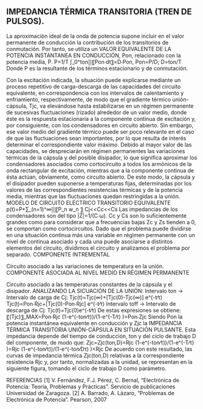 ## IMPEDANCIA TÉRMICA TRANSITORIA (TREN DE PULSOS).

La aproximación ideal de la onda de potencia supone incluir en el valor permanente de conducción la contribución de los transitorios de conmutación.
Por tanto, se utiliza un VALOR EQUIVALENTE DE LA POTENCIA INSTANTANEA EN CONDUCCIÓN, Pon, relacionado con la potencia media, P.
P=1/T ∫_0^ton▒〖Pon∙dt〗=D∙Pon, Pon=P/D; D=ton/T
Donde P es la resultante de los términos estacionario y de conmutación.
 
Con la excitación indicada, la situación puede explicarse mediante un proceso repetitivo de carga-descarga de las capacidades del circuito equivalente, en correspondencia con los intervalos de calentamiento y enfriamiento, respectivamente, de modo que el gradiente térmico unión-cápsula, Tjc, va elevándose hasta estabilizarse en un régimen permanente de sucesivas fluctuaciones (rizado) alrededor de un valor medio, donde éste es la respuesta estacionaria a la componente continua de excitación y, por consiguiente, con los condensadores en circuito abierto. Sin embargo, ese valor medio del gradiente térmico puede ser poco relevante en el caso de que las fluctuaciones sean importantes, por lo que resulta de interés determinar el correspondiente valor máximo.
Debido al mayor valor de las capacidades, se despreciarán en régimen permanentes las variaciones térmicas de la cápsula y del posible disipador, lo que significa aproximar los condensadores asociados como cortocircuito a todos los armónicos de la onda rectangular de excitación, mientras que a la componente continua de ésta actúan, obviamente, como circuito abierto. De este modo, la cápsula y el disipador pueden suponerse a temperaturas fijas, determinadas por los valores de las correspondientes resistencias térmicas y de la potencia media, mientras que las fluctuaciones quedan restringidas a la unión.
MODELO DE CIRCUITO ELÉCTRICO TRANSITORIO EQUIVALENTE
 p(t)=P+∑_(n=1)^∞▒〖P_n w_n 〗
Cj<<Cc<<Cs
Las impedancias de los condensadores son del tipo |Z|=1/(C∙ω). Cc y Cs son lo suficientemente grandes como para considerar que a frecuencias bajas Zc y Zs tienden a 0, se comportan como cortocircuitos.
Dado que el problema puede dividirse en una situación continua más una variable en régimen permanente con un nivel de continua asociado y cada una puede asociarse a distintos elementos del circuito, dividimos el circuito y analizamos el problema por separado.
COMPONENTE INTREMENTAL
 
Circuito asociado a las variaciones de temperatura en la unión.
COMPONENTE ASOCIADA AL NIVEL MEDIO EN RÉGIMEN PERMANENTE
 
Circuito asociado a las temperaturas constantes de la cápsula y el disipador.
ANALIZANDO LA SICUACIÓN DE LA UNIÓN:
	Intervalo ton → Intervalo de carga de Cj:
Tjc(t)=Tjc(∞)+[Tjc(0)-Tjc(∞)] e^(-t⁄τ)
Tjc(t)=Pon∙Rjc+[Tjc(0)-Pon∙Rjc] e^(-t⁄τ)
	Intervalo toff → Intervalo de descarga de Cj:
Tjc(t)=Tjc(0)e^(-t⁄τ)
De estas expresiones se obtiene:
〖(Tjc)〗_MAX=Pon∙Rjc (1-e^(-ton⁄τ))/(1-e^(-T⁄τ) )=Pon∙Zjc
Siendo Pon la potencia instantánea equivalente en conducción y Zjc la IMPEDANCIA TÉRMICA TRANSITORIA UNIÓN-CÁPSULA EN SITUACIÓN PULSANTE.
Esta impedancia depende del tiempo de conducción, ton y del ciclo de trabajo D del componente, de modo que:
Zjc=Zjc(ton,D)=Rjc (1-e^(-ton⁄τ))/(1-e^(-T⁄τ) )=Rjc (1-e^(-ton⁄τ))/(1-e^(-ton⁄Dτ) )<Rjc
De acuerdo con este resultado, las curvas de impedancia térmica Zjc(ton,D) relativas a la correspondiente resistencia Rjc y, por tanto, normalizadas a la unidad, se representan en la siguiente figura, tomando el ciclo de trabajo D como parámetro.
 
REFERENCIAS
[1]	V. Fernández, F.J. Pérez, C. Bernal, “Electrónica de Potencia: Teoría, Problemas y Prácticas”. Servicio de publicaciones Universidad de Zaragoza.
[2]	A. Barrado, A. Lázaro, “Problemas de Electrónica de Potencia”. Pearson, 2007 
